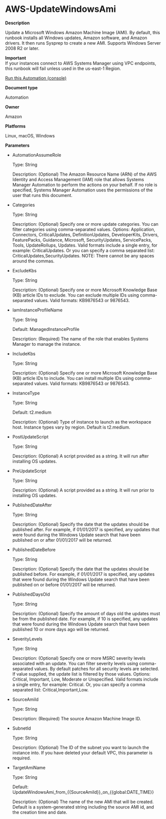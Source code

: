 # AWS\-UpdateWindowsAmi<a name="automation-aws-updatewindowsami"></a>

**Description**

Update a Microsoft Windows Amazon Machine Image \(AMI\)\. By default, this runbook installs all Windows updates, Amazon software, and Amazon drivers\. It then runs Sysprep to create a new AMI\. Supports Windows Server 2008 R2 or later\.

**Important**  
If your instances connect to AWS Systems Manager using VPC endpoints, this runbook will fail unless used in the us\-east\-1 Region\.

[Run this Automation \(console\)](https://console.aws.amazon.com/systems-manager/automation/execute/AWS-UpdateWindowsAmi)

**Document type**

Automation

**Owner**

Amazon

**Platforms**

Linux, macOS, Windows

**Parameters**
+ AutomationAssumeRole

  Type: String

  Description: \(Optional\) The Amazon Resource Name \(ARN\) of the AWS Identity and Access Management \(IAM\) role that allows Systems Manager Automation to perform the actions on your behalf\. If no role is specified, Systems Manager Automation uses the permissions of the user that runs this document\.
+ Categories

  Type: String

  Description: \(Optional\) Specify one or more update categories\. You can filter categories using comma\-separated values\. Options: Application, Connectors, CriticalUpdates, DefinitionUpdates, DeveloperKits, Drivers, FeaturePacks, Guidance, Microsoft, SecurityUpdates, ServicePacks, Tools, UpdateRollups, Updates\. Valid formats include a single entry, for example: CriticalUpdates\. Or you can specify a comma separated list: CriticalUpdates,SecurityUpdates\. NOTE: There cannot be any spaces around the commas\.
+ ExcludeKbs

  Type: String

  Description: \(Optional\) Specify one or more Microsoft Knowledge Base \(KB\) article IDs to exclude\. You can exclude multiple IDs using comma\-separated values\. Valid formats: KB9876543 or 9876543\.
+ IamInstanceProfileName

  Type: String

  Default: ManagedInstanceProfile

  Description: \(Required\) The name of the role that enables Systems Manager to manage the instance\.
+ IncludeKbs

  Type: String

  Description: \(Optional\) Specify one or more Microsoft Knowledge Base \(KB\) article IDs to include\. You can install multiple IDs using comma\-separated values\. Valid formats: KB9876543 or 9876543\.
+ InstanceType

  Type: String

  Default: t2\.medium

  Description: \(Optional\) Type of instance to launch as the workspace host\. Instance types vary by region\. Default is t2\.medium\.
+ PostUpdateScript

  Type: String

  Description: \(Optional\) A script provided as a string\. It will run after installing OS updates\.
+ PreUpdateScript

  Type: String

  Description: \(Optional\) A script provided as a string\. It will run prior to installing OS updates\.
+ PublishedDateAfter

  Type: String

  Description: \(Optional\) Specify the date that the updates should be published after\. For example, if 01/01/2017 is specified, any updates that were found during the Windows Update search that have been published on or after 01/01/2017 will be returned\.
+ PublishedDateBefore

  Type: String

  Description: \(Optional\) Specify the date that the updates should be published before\. For example, if 01/01/2017 is specified, any updates that were found during the Windows Update search that have been published on or before 01/01/2017 will be returned\.
+ PublishedDaysOld

  Type: String

  Description: \(Optional\) Specify the amount of days old the updates must be from the published date\. For example, if 10 is specified, any updates that were found during the Windows Update search that have been published 10 or more days ago will be returned\.
+ SeverityLevels

  Type: String

  Description: \(Optional\) Specify one or more MSRC severity levels associated with an update\. You can filter severity levels using comma\-separated values\. By default patches for all security levels are selected\. If value supplied, the update list is filtered by those values\. Options: Critical, Important, Low, Moderate or Unspecified\. Valid formats include a single entry, for example: Critical\. Or, you can specify a comma separated list: Critical,Important,Low\.
+ SourceAmiId

  Type: String

  Description: \(Required\) The source Amazon Machine Image ID\.
+ SubnetId

  Type: String

  Description: \(Optional\) The ID of the subnet you want to launch the instance into\. If you have deleted your default VPC, this parameter is required\.
+ TargetAmiName

  Type: String

  Default: UpdateWindowsAmi\_from\_\{\{SourceAmiId\}\}\_on\_\{\{global:DATE\_TIME\}\}

  Description: \(Optional\) The name of the new AMI that will be created\. Default is a system\-generated string including the source AMI id, and the creation time and date\.